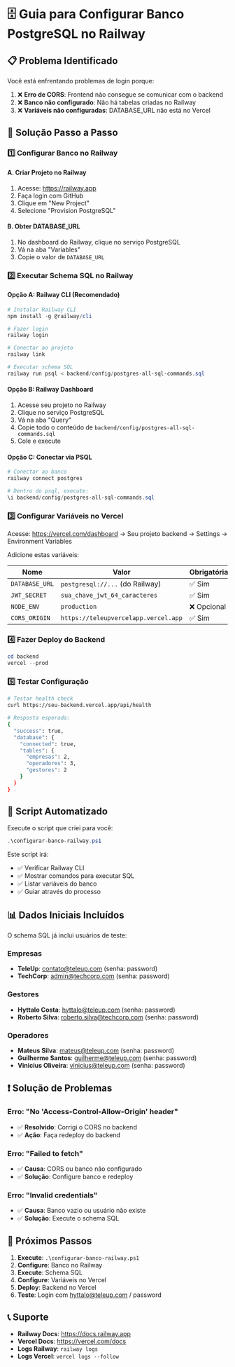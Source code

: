# 🗄️ Guia para Configurar Banco PostgreSQL no Railway

## 📋 Problema Identificado

Você está enfrentando problemas de login porque:
1. ❌ **Erro de CORS**: Frontend não consegue se comunicar com o backend
2. ❌ **Banco não configurado**: Não há tabelas criadas no Railway
3. ❌ **Variáveis não configuradas**: DATABASE_URL não está no Vercel

## 🚀 Solução Passo a Passo

### 1️⃣ **Configurar Banco no Railway**

#### A. Criar Projeto no Railway
1. Acesse: https://railway.app
2. Faça login com GitHub
3. Clique em "New Project"
4. Selecione "Provision PostgreSQL"

#### B. Obter DATABASE_URL
1. No dashboard do Railway, clique no serviço PostgreSQL
2. Vá na aba "Variables"
3. Copie o valor de `DATABASE_URL`

### 2️⃣ **Executar Schema SQL no Railway**

#### Opção A: Railway CLI (Recomendado)
```powershell
# Instalar Railway CLI
npm install -g @railway/cli

# Fazer login
railway login

# Conectar ao projeto
railway link

# Executar schema SQL
railway run psql < backend/config/postgres-all-sql-commands.sql
```

#### Opção B: Railway Dashboard
1. Acesse seu projeto no Railway
2. Clique no serviço PostgreSQL
3. Vá na aba "Query"
4. Copie todo o conteúdo de `backend/config/postgres-all-sql-commands.sql`
5. Cole e execute

#### Opção C: Conectar via PSQL
```powershell
# Conectar ao banco
railway connect postgres

# Dentro do psql, execute:
\i backend/config/postgres-all-sql-commands.sql
```

### 3️⃣ **Configurar Variáveis no Vercel**

Acesse: https://vercel.com/dashboard → Seu projeto backend → Settings → Environment Variables

Adicione estas variáveis:

| Nome | Valor | Obrigatória |
|------|-------|-------------|
| `DATABASE_URL` | `postgresql://...` (do Railway) | ✅ Sim |
| `JWT_SECRET` | `sua_chave_jwt_64_caracteres` | ✅ Sim |
| `NODE_ENV` | `production` | ❌ Opcional |
| `CORS_ORIGIN` | `https://teleupvercelapp.vercel.app` | ✅ Sim |

### 4️⃣ **Fazer Deploy do Backend**

```powershell
cd backend
vercel --prod
```

### 5️⃣ **Testar Configuração**

```bash
# Testar health check
curl https://seu-backend.vercel.app/api/health

# Resposta esperada:
{
  "success": true,
  "database": {
    "connected": true,
    "tables": {
      "empresas": 2,
      "operadores": 3,
      "gestores": 2
    }
  }
}
```

## 🔧 Script Automatizado

Execute o script que criei para você:

```powershell
.\configurar-banco-railway.ps1
```

Este script irá:
- ✅ Verificar Railway CLI
- ✅ Mostrar comandos para executar SQL
- ✅ Listar variáveis do banco
- ✅ Guiar através do processo

## 📊 Dados Iniciais Incluídos

O schema SQL já inclui usuários de teste:

### Empresas
- **TeleUp**: contato@teleup.com (senha: password)
- **TechCorp**: admin@techcorp.com (senha: password)

### Gestores
- **Hyttalo Costa**: hyttalo@teleup.com (senha: password)
- **Roberto Silva**: roberto.silva@techcorp.com (senha: password)

### Operadores
- **Mateus Silva**: mateus@teleup.com (senha: password)
- **Guilherme Santos**: guilherme@teleup.com (senha: password)
- **Vinicius Oliveira**: vinicius@teleup.com (senha: password)

## ❗ Solução de Problemas

### Erro: "No 'Access-Control-Allow-Origin' header"
- ✅ **Resolvido**: Corrigi o CORS no backend
- ✅ **Ação**: Faça redeploy do backend

### Erro: "Failed to fetch"
- ✅ **Causa**: CORS ou banco não configurado
- ✅ **Solução**: Configure banco e redeploy

### Erro: "Invalid credentials"
- ✅ **Causa**: Banco vazio ou usuário não existe
- ✅ **Solução**: Execute o schema SQL

## 🎯 Próximos Passos

1. **Execute**: `.\configurar-banco-railway.ps1`
2. **Configure**: Banco no Railway
3. **Execute**: Schema SQL
4. **Configure**: Variáveis no Vercel
5. **Deploy**: Backend no Vercel
6. **Teste**: Login com hyttalo@teleup.com / password

## 📞 Suporte

- **Railway Docs**: https://docs.railway.app
- **Vercel Docs**: https://vercel.com/docs
- **Logs Railway**: `railway logs`
- **Logs Vercel**: `vercel logs --follow`
